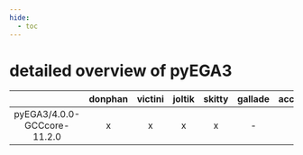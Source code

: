 ```yaml
---
hide:
  - toc
---
```


detailed overview of pyEGA3
===========================

| |donphan|victini|joltik|skitty|gallade|accelgor|swalot|doduo|
| :---: | :---: | :---: | :---: | :---: | :---: | :---: | :---: | :---: |
|pyEGA3/4.0.0-GCCcore-11.2.0|x|x|x|x|-|x|x|x|
